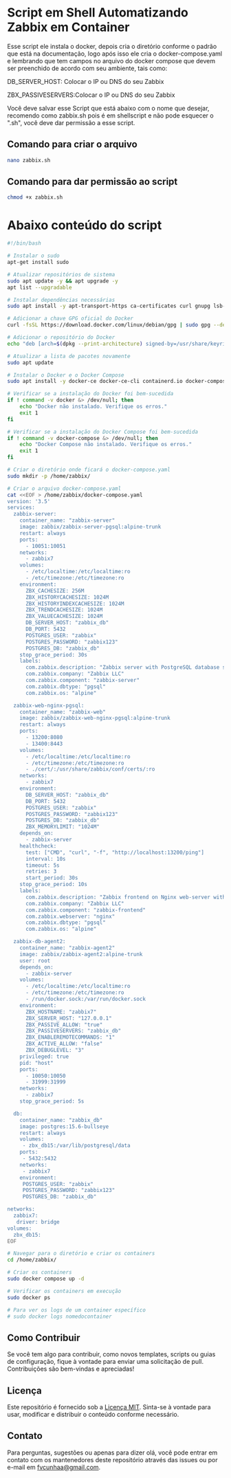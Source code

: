 # Script em Shell Automatizando Zabbix em Container

Esse script ele instala o docker, depois cria o diretório conforme o padrão que está na documentação, logo após isso ele cria o docker-compose.yaml e lembrando que tem campos no arquivo do docker compose que devem ser preenchido de acordo com seu ambiente, tais como:

DB_SERVER_HOST: Colocar o IP ou DNS do seu Zabbix

ZBX_PASSIVESERVERS:Colocar o IP ou DNS do seu Zabbix

Você deve salvar esse Script que está abaixo com o nome que desejar, recomendo como zabbix.sh pois é em shellscript e não pode esquecer o ".sh", você deve dar permissão a esse script.

## Comando para criar o arquivo

```sh
nano zabbix.sh
```
## Comando para dar permissão ao script

```sh
chmod +x zabbix.sh
```

# Abaixo conteúdo do script

```sh
#!/bin/bash

# Instalar o sudo
apt-get install sudo

# Atualizar repositórios de sistema
sudo apt update -y && apt upgrade -y
apt list --upgradable

# Instalar dependências necessárias
sudo apt install -y apt-transport-https ca-certificates curl gnupg lsb-release

# Adicionar a chave GPG oficial do Docker
curl -fsSL https://download.docker.com/linux/debian/gpg | sudo gpg --dearmor -o /usr/share/keyrings/docker-archive-keyring.gpg

# Adicionar o repositório do Docker
echo "deb [arch=$(dpkg --print-architecture) signed-by=/usr/share/keyrings/docker-archive-keyring.gpg] https://download.docker.com/linux/debian $(lsb_release -cs) stable" | sudo tee /etc/apt/sources.list.d/docker.list > /dev/null

# Atualizar a lista de pacotes novamente
sudo apt update

# Instalar o Docker e o Docker Compose
sudo apt install -y docker-ce docker-ce-cli containerd.io docker-compose

# Verificar se a instalação do Docker foi bem-sucedida
if ! command -v docker &> /dev/null; then
    echo "Docker não instalado. Verifique os erros."
    exit 1
fi

# Verificar se a instalação do Docker Compose foi bem-sucedida
if ! command -v docker-compose &> /dev/null; then
    echo "Docker Compose não instalado. Verifique os erros."
    exit 1
fi

# Criar o diretório onde ficará o docker-compose.yaml
sudo mkdir -p /home/zabbix/

# Criar o arquivo docker-compose.yaml
cat <<EOF > /home/zabbix/docker-compose.yaml
version: '3.5'
services:
  zabbix-server:
    container_name: "zabbix-server"
    image: zabbix/zabbix-server-pgsql:alpine-trunk
    restart: always
    ports:
      - 10051:10051
    networks:
      - zabbix7
    volumes:
      - /etc/localtime:/etc/localtime:ro
      - /etc/timezone:/etc/timezone:ro
    environment:
      ZBX_CACHESIZE: 256M
      ZBX_HISTORYCACHESIZE: 1024M
      ZBX_HISTORYINDEXCACHESIZE: 1024M
      ZBX_TRENDCACHESIZE: 1024M
      ZBX_VALUECACHESIZE: 1024M
      DB_SERVER_HOST: "zabbix_db"
      DB_PORT: 5432
      POSTGRES_USER: "zabbix"
      POSTGRES_PASSWORD: "zabbix123"
      POSTGRES_DB: "zabbix_db"
    stop_grace_period: 30s
    labels:
      com.zabbix.description: "Zabbix server with PostgreSQL database support"
      com.zabbix.company: "Zabbix LLC"
      com.zabbix.component: "zabbix-server"
      com.zabbix.dbtype: "pgsql"
      com.zabbix.os: "alpine"

  zabbix-web-nginx-pgsql:
    container_name: "zabbix-web"
    image: zabbix/zabbix-web-nginx-pgsql:alpine-trunk
    restart: always
    ports:
      - 13200:8080
      - 13400:8443
    volumes:
      - /etc/localtime:/etc/localtime:ro
      - /etc/timezone:/etc/timezone:ro
      - ./cert/:/usr/share/zabbix/conf/certs/:ro
    networks:
      - zabbix7
    environment:
      DB_SERVER_HOST: "zabbix_db"
      DB_PORT: 5432
      POSTGRES_USER: "zabbix"
      POSTGRES_PASSWORD: "zabbix123"
      POSTGRES_DB: "zabbix_db"
      ZBX_MEMORYLIMIT: "1024M"
    depends_on:
      - zabbix-server
    healthcheck:
      test: ["CMD", "curl", "-f", "http://localhost:13200/ping"]
      interval: 10s
      timeout: 5s
      retries: 3
      start_period: 30s
    stop_grace_period: 10s
    labels:
      com.zabbix.description: "Zabbix frontend on Nginx web-server with PostgreSQL database support"
      com.zabbix.company: "Zabbix LLC"
      com.zabbix.component: "zabbix-frontend"
      com.zabbix.webserver: "nginx"
      com.zabbix.dbtype: "pgsql"
      com.zabbix.os: "alpine"

  zabbix-db-agent2:
    container_name: "zabbix-agent2"
    image: zabbix/zabbix-agent2:alpine-trunk
    user: root
    depends_on:
      - zabbix-server
    volumes:
      - /etc/localtime:/etc/localtime:ro
      - /etc/timezone:/etc/timezone:ro
      - /run/docker.sock:/var/run/docker.sock
    environment:
      ZBX_HOSTNAME: "zabbix7"
      ZBX_SERVER_HOST: "127.0.0.1"
      ZBX_PASSIVE_ALLOW: "true"
      ZBX_PASSIVESERVERS: "zabbix_db"
      ZBX_ENABLEREMOTECOMMANDS: "1"
      ZBX_ACTIVE_ALLOW: "false"
      ZBX_DEBUGLEVEL: "3"
    privileged: true
    pid: "host"
    ports:
      - 10050:10050
      - 31999:31999
    networks:
      - zabbix7
    stop_grace_period: 5s

  db:
    container_name: "zabbix_db"
    image: postgres:15.6-bullseye
    restart: always
    volumes:
     - zbx_db15:/var/lib/postgresql/data
    ports:
     - 5432:5432
    networks:
     - zabbix7
    environment:
     POSTGRES_USER: "zabbix"
     POSTGRES_PASSWORD: "zabbix123"
     POSTGRES_DB: "zabbix_db"

networks:
  zabbix7:
   driver: bridge
volumes:
  zbx_db15:
EOF

# Navegar para o diretório e criar os containers
cd /home/zabbix/

# Criar os containers
sudo docker compose up -d

# Verificar os containers em execução
sudo docker ps

# Para ver os logs de um container específico
# sudo docker logs nomedocontainer
``````

## Como Contribuir

Se você tem algo para contribuir, como novos templates, scripts ou guias de configuração, fique à vontade para enviar uma solicitação de pull. Contribuições são bem-vindas e apreciadas!

## Licença

Este repositório é fornecido sob a [Licença MIT](LICENSE). Sinta-se à vontade para usar, modificar e distribuir o conteúdo conforme necessário.

## Contato

Para perguntas, sugestões ou apenas para dizer olá, você pode entrar em contato com os mantenedores deste repositório através das issues ou por e-mail em fvcunhaa@gmail.com.
